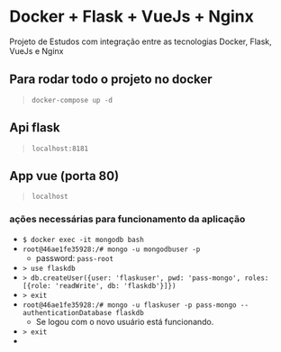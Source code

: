 # Docker + Flask + VueJs + Nginx

Projeto de Estudos com integração entre as tecnologias Docker, Flask, VueJs e Nginx

## Para rodar todo o projeto no docker
> `docker-compose up -d`

## Api flask
> `localhost:8181`

## App vue (porta 80)
> `localhost`

### ações necessárias para funcionamento da aplicação
- `$ docker exec -it mongodb bash`
- `root@46ae1fe35928:/# mongo -u mongodbuser -p`
  - password: `pass-root`
- `> use flaskdb`
- `> db.createUser({user: 'flaskuser', pwd: 'pass-mongo', roles: [{role: 'readWrite', db: 'flaskdb'}]})`
- `> exit`
- `root@46ae1fe35928:/# mongo -u flaskuser -p pass-mongo --authenticationDatabase flaskdb`
  - Se logou com o novo usuário está funcionando.
- `> exit`
- 
